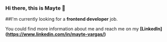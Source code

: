 ### Hi there, this is Mayte 👋

##I'm currently looking for a **frontend developer** job.

You could find more information about me and reach me on my **[LinkedIn] (https://www.linkedin.com/in/mayte-vargas/)**





